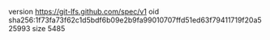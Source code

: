version https://git-lfs.github.com/spec/v1
oid sha256:1f73fa73f62c1d5bdf6b09e2b9fa99010707ffd51ed63f79411719f20a525993
size 5485
